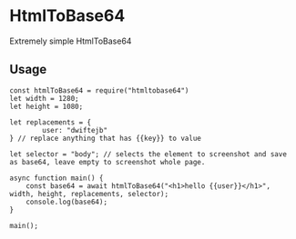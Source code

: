 # HtmlToBase64

Extremely simple HtmlToBase64

## Usage

    const htmlToBase64 = require("htmltobase64")
    let width = 1280;
    let height = 1080;
    
    let replacements = {
			user: "dwiftejb"
	} // replace anything that has {{key}} to value
	
    let selector = "body"; // selects the element to screenshot and save as base64, leave empty to screenshot whole page.

    async function main() {
		const base64 = await htmlToBase64("<h1>hello {{user}}</h1>", width, height, replacements, selector);
		console.log(base64);
	}

    main();


